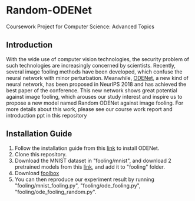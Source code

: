 # Random-ODENet
Coursework Project for Computer Science: Advanced Topics

## Introduction
With the wide use of computer vision technologies, the security problem of such technologies are increasingly concerned by scientists. Recently, several image fooling methods have been developed, which confuse the neural network with minor perturbation. Meanwhile, [ODENet](https://arxiv.org/abs/1806.07366), a new kind of neural network, has been proposed in NeurIPS 2018 and has achieved the best paper of the conference. This new network shows great potential against image fooling, which arouses our study interest and inspire us to propose a  new  model named Random ODENet against image fooling. For more details about this work, please see our course work report and introduction ppt in this repository

## Installation Guide
1. Follow the installation guide from this [link](https://github.com/rtqichen/torchdiffeq) to install ODENet.
2. Clone this repository.
3. Download the MNIST dataset in "fooling/mnist", and download 2 pretrained models from this [link](https://drive.google.com/open?id=1UuiRA5vqizSnwC_2UyRVs1WNL8JZP962), and add it to "fooling" folder.
4. Download [foolbox](https://github.com/bethgelab/foolbox)
5. You can then reproduce our experiment result by running "fooling/mnist_fooling.py", "fooling/ode_fooling.py", "fooling/ode_fooling_random.py".
